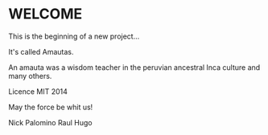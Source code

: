 WELCOME
==

This is the beginning of a new project...

It's called Amautas.

An amauta was a wisdom teacher in the peruvian ancestral Inca culture and many others.

Licence MIT 2014

May the force be whit us!

Nick Palomino
Raul Hugo
